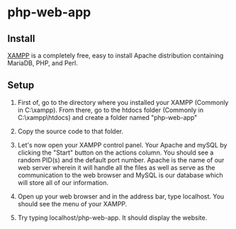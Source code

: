 # php-web-app

## Install

[XAMPP](https://www.apachefriends.org/index.html) is a completely free, easy to install Apache distribution containing MariaDB, PHP, and Perl.


## Setup

1. First of, go to the directory where you installed your XAMPP (Commonly in C:\xampp). From there, go to the htdocs folder (Commonly in C:\xampp\htdocs) and create a folder named "php-web-app"

2. Copy the source code to that folder.

3. Let's now open your XAMPP control panel. Your Apache and mySQL by clicking the "Start" button on the actions column. You should see a random PID(s) and the default port number. Apache is the name of our web server wherein it will handle all the files as well as serve as the communication to the web browser and MySQL is our database which will store all of our information.

4. Open up your web browser and in the address bar, type localhost. You should see the menu of your XAMPP.

5. Try typing localhost/php-web-app. It should display the website.